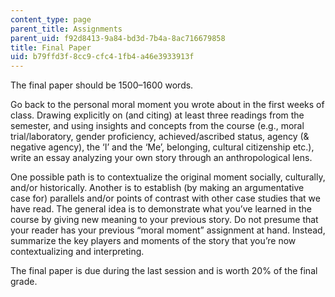 ```yaml
---
content_type: page
parent_title: Assignments
parent_uid: f92d8413-9a84-bd3d-7b4a-8ac716679858
title: Final Paper
uid: b79ffd3f-8cc9-cfc4-1fb4-a46e3933913f
---
```


The final paper should be 1500–1600 words.

Go back to the personal moral moment you wrote about in the first weeks of class. Drawing explicitly on (and citing) at least three readings from the semester, and using insights and concepts from the course (e.g., moral trial/laboratory, gender proficiency, achieved/ascribed status, agency (& negative agency), the ‘I’ and the ‘Me’, belonging, cultural citizenship etc.), write an essay analyzing your own story through an anthropological lens.

One possible path is to contextualize the original moment socially, culturally, and/or historically. Another is to establish (by making an argumentative case for) parallels and/or points of contrast with other case studies that we have read. The general idea is to demonstrate what you’ve learned in the course by giving new meaning to your previous story. Do not presume that your reader has your previous “moral moment” assignment at hand. Instead, summarize the key players and moments of the story that you’re now contextualizing and interpreting. 

The final paper is due during the last session and is worth 20% of the final grade.
